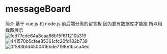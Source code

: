 # messageBoard
简介
基于 vue.js 和 node.js 前后端分离的留言板 
因为要有数据库才能跑 所以用截图展示  
![fed77cde64a8caa86b15f611210a319](https://user-images.githubusercontent.com/46813623/132131185-0eabcf42-69f9-4de9-b638-92838d4c591c.png)  
![441570b5cfee85361cfc20fd182b739](https://user-images.githubusercontent.com/46813623/132131191-596333d8-93be-4dfe-a11f-ecec5e3628a1.png)  
![0f583b1d4500416bde7198e1bcca4ec](https://user-images.githubusercontent.com/46813623/132131202-797a8c9a-c674-4606-a3bd-608ee93fd57b.png)






